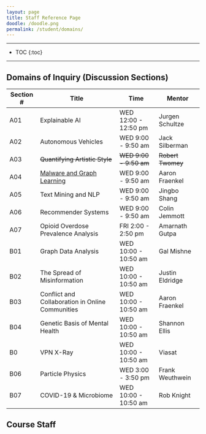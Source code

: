 ```yaml
---
layout: page
title: Staff Reference Page
doodle: /doodle.png
permalink: /student/domains/
---
```


---
* TOC
{:toc}

---

## Domains of Inquiry (Discussion Sections)

|Section #|Title|Time|Mentor|
|---|---|---|---|
|A01|Explainable AI|WED 12:00 - 12:50 pm|Jurgen Schultze|
|A02|Autonomous Vehicles|WED 9:00 - 9:50 am|Jack Silberman|
|A03|~~Quantifying Artistic Style~~| ~~WED 9:00 - 9:50 am~~|~~Robert Twomey~~|
|A04|[Malware and Graph Learning](https://afraenkel.github.io/capstone-malware-domain/)| WED 9:00 - 9:50 am|Aaron Fraenkel|
|A05|Text Mining and NLP| WED 9:00 - 9:50 am|Jingbo Shang|
|A06|Recommender Systems| WED 9:00 - 9:50 am|Colin Jemmott|
|A07|Opioid Overdose Prevalence Analysis| FRI 2:00 - 2:50 pm|Amarnath Gutpa|
|B01|Graph Data Analysis|WED 10:00 - 10:50 am|Gal Mishne|
|B02|The Spread of Misinformation|WED 10:00 - 10:50 am|Justin Eldridge|
|B03|Conflict and Collaboration in Online Communities|WED 10:00 - 10:50 am|Aaron Fraenkel|
|B04|Genetic Basis of Mental Health|WED 10:00 - 10:50 am|Shannon Ellis|
|B0|VPN X-Ray|WED 10:00 - 10:50 am|Viasat|
|B06|Particle Physics|WED 3:00 - 3:50 pm| Frank Weuthwein|
|B07|COVID-19 & Microbiome|WED 10:00 - 10:50 am|Rob Knight|


## Course Staff

